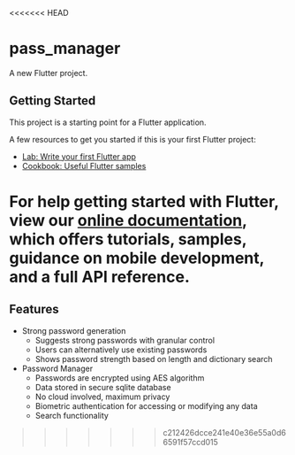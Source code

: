 <<<<<<< HEAD
# pass_manager

A new Flutter project.

## Getting Started

This project is a starting point for a Flutter application.

A few resources to get you started if this is your first Flutter project:

- [Lab: Write your first Flutter app](https://flutter.dev/docs/get-started/codelab)
- [Cookbook: Useful Flutter samples](https://flutter.dev/docs/cookbook)

For help getting started with Flutter, view our
[online documentation](https://flutter.dev/docs), which offers tutorials,
samples, guidance on mobile development, and a full API reference.
=======
## Features
* Strong password generation  
  * Suggests strong passwords with granular control  
  * Users can alternatively use existing passwords  
  * Shows password strength based on length and dictionary search  
* Password Manager  
  * Passwords are encrypted using AES algorithm  
  * Data stored in secure sqlite database  
  * No cloud involved, maximum privacy  
  * Biometric authentication for accessing or modifying any data  
  * Search functionality  
>>>>>>> c212426dcce241e40e36e55a0d66591f57ccd015
